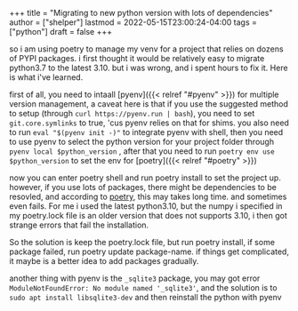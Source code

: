 +++
title = "Migrating to new python version with lots of dependencies"
author = ["shelper"]
lastmod = 2022-05-15T23:00:24-04:00
tags = ["python"]
draft = false
+++

so i am using poetry to manage my venv for a project that relies on dozens of PYPI packages. i first thought it would be relatively easy to migrate python3.7 to the latest 3.10. but i was wrong, and i spent hours to fix it. Here is what i've learned.

first of all, you need to intaall [pyenv]({{< relref "#pyenv" >}}) for multiple version management, a caveat here is that if you use the suggested method to setup (through `curl https://pyenv.run | bash`), you need to set `git.core.symlinks` to true, 'cus pyenv relies on that for shims. you also need to run `eval "$(pyenv init -)"` to integrate pyenv with shell, then you need to use pyenv to select the python version for your project folder through `pyenv local $python_version` , after that you need to run `poetry env use $python_version` to set the env for [poetry]({{< relref "#poetry" >}})

now you can enter poetry shell and run poetry install to set the project up. however, if you use lots of packages, there might be dependencies to be resovled, and according to [poetry](https://github.com/python-poetry/poetry/issues/2094), this may takes long time. and sometimes even fails. For me i used the latest python3.10, but the numpy i specified in my poetry.lock file is an older version that does not supports 3.10, i then got strange errors that fail the installation.

So the solution is keep the poetry.lock file, but run poetry install, if some package failed, run poetry update package-name. if things get complicated, it maybe is a better idea to add packages gradually.

another thing with pyenv is the `_sqlite3` package, you may got error `ModuleNotFoundError: No module named '_sqlite3'`, and the solution is to `sudo apt install libsqlite3-dev` and then reinstall the python with pyenv

